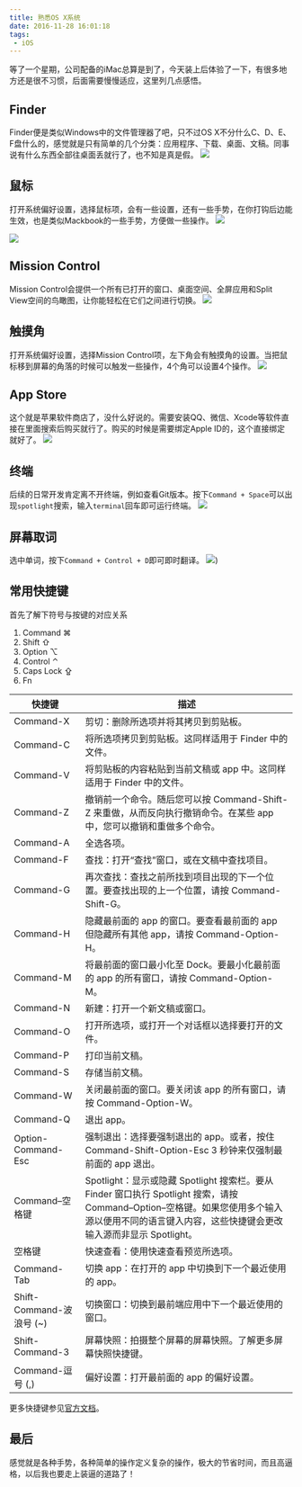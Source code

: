 ```yaml
---
title: 熟悉OS X系统
date: 2016-11-28 16:01:18
tags:
 - iOS
---
```


等了一个星期，公司配备的iMac总算是到了，今天装上后体验了一下，有很多地方还是很不习惯，后面需要慢慢适应，这里列几点感悟。

<!-- more -->

## Finder
Finder便是类似Windows中的文件管理器了吧，只不过OS X不分什么C、D、E、F盘什么的，感觉就是只有简单的几个分类：应用程序、下载、桌面、文稿。同事说有什么东西全部往桌面丢就行了，也不知是真是假。
![](http://7xryow.com1.z0.glb.clouddn.com/2016/11/osx1.jpg)

## 鼠标
打开系统偏好设置，选择鼠标项，会有一些设置，还有一些手势，在你打钩后边能生效，也是类似Mackbook的一些手势，方便做一些操作。
![](http://7xryow.com1.z0.glb.clouddn.com/2016/11/osx2.jpg)

![](http://7xryow.com1.z0.glb.clouddn.com/2016/11/osx3.jpg)

## Mission Control
Mission Control会提供一个所有已打开的窗口、桌面空间、全屏应用和Split View空间的鸟瞰图，让你能轻松在它们之间进行切换。
![](http://7xryow.com1.z0.glb.clouddn.com/2016/11/osx5.png)

## 触摸角
打开系统偏好设置，选择Mission Control项，左下角会有触摸角的设置。当把鼠标移到屏幕的角落的时候可以触发一些操作，4个角可以设置4个操作。
![](http://7xryow.com1.z0.glb.clouddn.com/2016/11/osx4.jpg)

## App Store
这个就是苹果软件商店了，没什么好说的。需要安装QQ、微信、Xcode等软件直接在里面搜索后购买就行了。购买的时候是需要绑定Apple ID的，这个直接绑定就好了。
![](http://7xryow.com1.z0.glb.clouddn.com/2016/11/osx7.jpg)

## 终端
后续的日常开发肯定离不开终端，例如查看Git版本。按下``Command + Space``可以出现``spotlight``搜索，输入``terminal``回车即可运行终端。
![](http://7xryow.com1.z0.glb.clouddn.com/2016/11/osx6.jpg)

## 屏幕取词
选中单词，按下``Command + Control + D``即可即时翻译。
![](http://7xryow.com1.z0.glb.clouddn.com/2016/11%EF%BC%8Fmulti-pc4.png))

## 常用快捷键
首先了解下符号与按键的对应关系
1. Command ⌘
2. Shift ⇧
3. Option ⌥
4. Control ⌃
5. Caps Lock ⇪
6. Fn


| 快捷键     | 描述 |
| ------------ | ------------ |
|Command-X|	剪切：删除所选项并将其拷贝到剪贴板。|
|Command-C|	将所选项拷贝到剪贴板。这同样适用于 Finder 中的文件。|
|Command-V|	将剪贴板的内容粘贴到当前文稿或 app 中。这同样适用于 Finder 中的文件。|
|Command-Z|	撤销前一个命令。随后您可以按 Command-Shift-Z 来重做，从而反向执行撤销命令。在某些 app 中，您可以撤销和重做多个命令。|
|Command-A|	全选各项。|
|Command-F|	查找：打开“查找”窗口，或在文稿中查找项目。|
|Command-G|	再次查找：查找之前所找到项目出现的下一个位置。要查找出现的上一个位置，请按 Command-Shift-G。|
|Command-H|	隐藏最前面的 app 的窗口。要查看最前面的 app 但隐藏所有其他 app，请按 Command-Option-H。|
|Command-M|	将最前面的窗口最小化至 Dock。要最小化最前面的 app 的所有窗口，请按 Command-Option-M。|
|Command-N|	新建：打开一个新文稿或窗口。|
|Command-O|	打开所选项，或打开一个对话框以选择要打开的文件。|
|Command-P|	打印当前文稿。|
|Command-S|	存储当前文稿。|
|Command-W|	关闭最前面的窗口。要关闭该 app 的所有窗口，请按 Command-Option-W。|
|Command-Q|	退出 app。|
|Option-Command-Esc|	强制退出：选择要强制退出的 app。或者，按住 Command-Shift-Option-Esc 3 秒钟来仅强制最前面的 app 退出。|
|Command–空格键|	Spotlight：显示或隐藏 Spotlight 搜索栏。要从 Finder 窗口执行 Spotlight 搜索，请按 Command–Option–空格键。如果您使用多个输入源以便用不同的语言键入内容，这些快捷键会更改输入源而非显示 Spotlight。|
|空格键|	快速查看：使用快速查看预览所选项。|
|Command-Tab|	切换 app：在打开的 app 中切换到下一个最近使用的 app。|
|Shift-Command-波浪号 (~)|	切换窗口：切换到最前端应用中下一个最近使用的窗口。|
|Shift-Command-3|	屏幕快照：拍摄整个屏幕的屏幕快照。了解更多屏幕快照快捷键。|
|Command-逗号 (,)|	偏好设置：打开最前面的 app 的偏好设置。|
更多快捷键参见[官方文档](https://support.apple.com/zh-cn/HT201236)。

## 最后
感觉就是各种手势，各种简单的操作定义复杂的操作，极大的节省时间，而且高逼格，以后我也要走上装逼的道路了！
